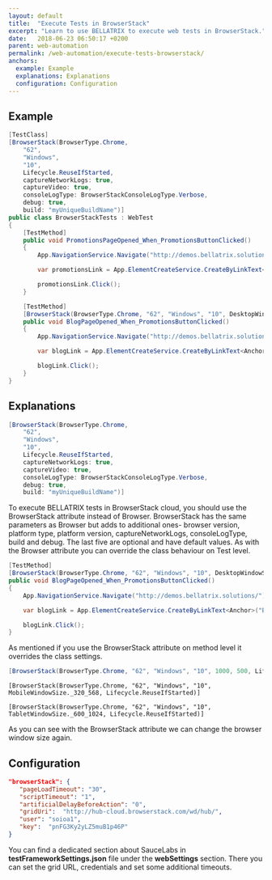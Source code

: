 ```yaml
---
layout: default
title:  "Execute Tests in BrowserStack"
excerpt: "Learn to use BELLATRIX to execute web tests in BrowserStack."
date:   2018-06-23 06:50:17 +0200
parent: web-automation
permalink: /web-automation/execute-tests-browserstack/
anchors:
  example: Example
  explanations: Explanations
  configuration: Configuration
---
```

Example
-------
```csharp
[TestClass]
[BrowserStack(BrowserType.Chrome,
    "62",
    "Windows",
    "10",
    Lifecycle.ReuseIfStarted,
    captureNetworkLogs: true,
    captureVideo: true,
    consoleLogType: BrowserStackConsoleLogType.Verbose,
    debug: true,
    build: "myUniqueBuildName")]
public class BrowserStackTests : WebTest
{
    [TestMethod]
    public void PromotionsPageOpened_When_PromotionsButtonClicked()
    {
        App.NavigationService.Navigate("http://demos.bellatrix.solutions/");

        var promotionsLink = App.ElementCreateService.CreateByLinkText<Anchor>("Promotions");

        promotionsLink.Click();
    }

    [TestMethod]
    [BrowserStack(BrowserType.Chrome, "62", "Windows", "10", DesktopWindowSize._1280_1024, Lifecycle.ReuseIfStarted)]
    public void BlogPageOpened_When_PromotionsButtonClicked()
    {
        App.NavigationService.Navigate("http://demos.bellatrix.solutions/");

        var blogLink = App.ElementCreateService.CreateByLinkText<Anchor>("Blog");

        blogLink.Click();
    }
}
```

Explanations
------------
```csharp
[BrowserStack(BrowserType.Chrome,
    "62",
    "Windows",
    "10",
    Lifecycle.ReuseIfStarted,
    captureNetworkLogs: true,
    captureVideo: true,
    consoleLogType: BrowserStackConsoleLogType.Verbose,
    debug: true,
    build: "myUniqueBuildName")]
```
To execute BELLATRIX tests in BrowserStack cloud, you should use the BrowserStack attribute instead of Browser. BrowserStack has the same parameters as Browser but adds to additional ones- browser version, platform type, platform version, captureNetworkLogs, consoleLogType, build and debug. The last five are optional and have default values. As with the Browser attribute you can override the class behaviour on Test level.
```csharp
[TestMethod]
[BrowserStack(BrowserType.Chrome, "62", "Windows", "10", DesktopWindowSize._1280_1024, Lifecycle.ReuseIfStarted)]
public void BlogPageOpened_When_PromotionsButtonClicked()
{
    App.NavigationService.Navigate("http://demos.bellatrix.solutions/");

    var blogLink = App.ElementCreateService.CreateByLinkText<Anchor>("Blog");

    blogLink.Click();
}
```
As mentioned if you use the BrowserStack attribute on method level it overrides the class settings.
```csharp
[BrowserStack(BrowserType.Chrome, "62", "Windows", "10", 1000, 500, Lifecycle.ReuseIfStarted)]
```
```
[BrowserStack(BrowserType.Chrome, "62", "Windows", "10", MobileWindowSize._320_568, Lifecycle.ReuseIfStarted)]
```
```
[BrowserStack(BrowserType.Chrome, "62", "Windows", "10", TabletWindowSize._600_1024, Lifecycle.ReuseIfStarted)]
```
As you can see with the BrowserStack attribute we can change the browser window size again.

Configuration
-------------
```json
"browserStack": {
   "pageLoadTimeout": "30",
   "scriptTimeout": "1",
   "artificialDelayBeforeAction": "0",
   "gridUri":  "http://hub-cloud.browserstack.com/wd/hub/",
   "user": "soioa1",
   "key":  "pnFG3Ky2yLZ5muB1p46P"
}
```
You can find a dedicated section about SauceLabs in **testFrameworkSettings.json** file under the **webSettings** section. There you can set the grid URL, credentials and set some additional timeouts.